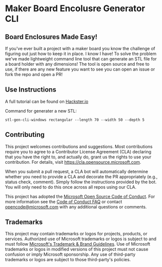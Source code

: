 # Maker Board Encolusre Generator CLI

## Board Enclosures Made Easy!
If you've ever built a project with a maker board you know the challenge of figuring out just how to keep it in place. I know I have! To solve the problem we've made lightweight command line tool that can generate an STL file for a board holder with any dimensions! The tool is open source and free to use, if there are any new feature you want to see you can open an issue or fork the repo and open a PR!

## Use Instructions
A full tutorial can be found on [Hackster.io](https://www.hackster.io/adi-azulay/make-custom-maker-board-enclosures-94261b)

Command for generater a new STL:
```
stl-gen-cli-windows rectangular --length 70 --width 50 --depth 5
```

## Contributing

This project welcomes contributions and suggestions.  Most contributions require you to agree to a
Contributor License Agreement (CLA) declaring that you have the right to, and actually do, grant us
the rights to use your contribution. For details, visit https://cla.opensource.microsoft.com.

When you submit a pull request, a CLA bot will automatically determine whether you need to provide
a CLA and decorate the PR appropriately (e.g., status check, comment). Simply follow the instructions
provided by the bot. You will only need to do this once across all repos using our CLA.

This project has adopted the [Microsoft Open Source Code of Conduct](https://opensource.microsoft.com/codeofconduct/).
For more information see the [Code of Conduct FAQ](https://opensource.microsoft.com/codeofconduct/faq/) or
contact [opencode@microsoft.com](mailto:opencode@microsoft.com) with any additional questions or comments.

## Trademarks

This project may contain trademarks or logos for projects, products, or services. Authorized use of Microsoft 
trademarks or logos is subject to and must follow 
[Microsoft's Trademark & Brand Guidelines](https://www.microsoft.com/en-us/legal/intellectualproperty/trademarks/usage/general).
Use of Microsoft trademarks or logos in modified versions of this project must not cause confusion or imply Microsoft sponsorship.
Any use of third-party trademarks or logos are subject to those third-party's policies.
